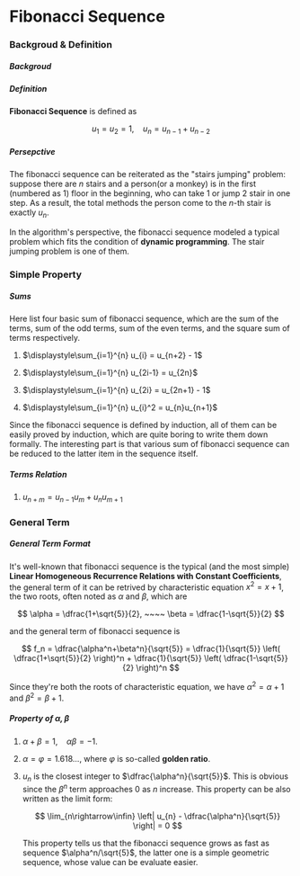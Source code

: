 # Fibonacci Sequence

### Backgroud & Definition

##### Backgroud


##### Definition

**Fibonacci Sequence** is defined as

$$
u_{1} = u_{2} = 1, ~~~~  u_{n} = u_{n-1} + u_{n-2}
$$



##### Persepctive

The fibonacci sequence can be reiterated as the "stairs jumping" problem: suppose there are $n$ stairs and a person(or a monkey) is in the first (numbered as $1$) floor in the beginning, who can take 1 or jump 2 stair in one step. As a result, the total methods the person come to the $n$-th stair is exactly $u_{n}$.

In the algorithm's perspective, the fibonacci sequence modeled a typical problem which fits the condition of **dynamic programming**. The stair jumping problem is one of them.





### Simple Property

##### Sums

Here list four basic sum of fibonacci sequence, which are the sum of the terms, sum of the odd terms, sum of the even terms, and the square sum of terms respectively.

1. $\displaystyle\sum_{i=1}^{n} u_{i} = u_{n+2} - 1$

2. $\displaystyle\sum_{i=1}^{n} u_{2i-1} = u_{2n}$

3. $\displaystyle\sum_{i=1}^{n} u_{2i} = u_{2n+1} - 1$

4. $\displaystyle\sum_{i=1}^{n} u_{i}^2 = u_{n}u_{n+1}$

Since the fibonacci sequence is defined by induction, all of them can be easily proved by induction, which are quite boring to write them down formally. The interesting part is that various sum of fibonacci sequence can be reduced to the latter item in the sequence itself. 



##### Terms Relation

1. $u_{n+m}=u_{n-1}u_{m} + u_{n}u_{m+1}$




### General Term

##### General Term Format

It's well-known that fibonacci sequence is the typical (and the most simple) **Linear Homogeneous Recurrence Relations with Constant Coefficients**, the general term of it can be retrived by characteristic equation $x^2 = x + 1$, the two roots, often noted as $\alpha$ and $\beta$, which are 

$$
\alpha = \dfrac{1+\sqrt{5}}{2}, ~~~~ \beta = \dfrac{1-\sqrt{5}}{2}
$$

and the general term of fibonacci sequence is

$$
f_n = \dfrac{\alpha^n+\beta^n}{\sqrt{5}} = \dfrac{1}{\sqrt{5}} \left( \dfrac{1+\sqrt{5}}{2} \right)^n + \dfrac{1}{\sqrt{5}} \left( \dfrac{1-\sqrt{5}}{2} \right)^n
$$

Since they're both the roots of characteristic equation, we have $\alpha^2 = \alpha + 1$ and $\beta^2 = \beta + 1$.



##### Property of $\alpha, \beta$

1. $\alpha + \beta = 1, ~~~~ \alpha\beta = -1$.

2. $\alpha = \varphi = 1.618...$, where $\varphi$ is so-called **golden ratio**.

3. $u_{n}$ is the closest integer to $\dfrac{\alpha^n}{\sqrt{5}}$. This is obvious since the $\beta^n$ term approaches 0 as $n$ increase. This property can be also written as the limit form:

	$$
	\lim_{n\rightarrow\infin} \left| u_{n} - \dfrac{\alpha^n}{\sqrt{5}} \right| = 0
	$$

	This property tells us that the fibonacci sequence grows as fast as sequence $\alpha^n/\sqrt{5}$, the latter one is a simple geometric sequence, whose value can be evaluate easier.




























